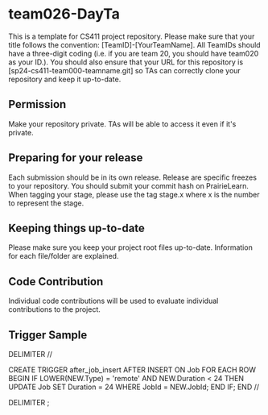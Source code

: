 # team026-DayTa
This is a template for CS411 project repository. Please make sure that your title follows the convention: [TeamID]-[YourTeamName]. All TeamIDs should have a three-digit coding (i.e. if you are team 20, you should have team020 as your ID.). You should also ensure that your URL for this repository is [sp24-cs411-team000-teamname.git] so TAs can correctly clone your repository and keep it up-to-date.

## Permission
Make your repository private. TAs will be able to access it even if it's private.

## Preparing for your release
Each submission should be in its own release. Release are specific freezes to your repository. You should submit your commit hash on PrairieLearn. When tagging your stage, please use the tag stage.x where x is the number to represent the stage.

## Keeping things up-to-date
Please make sure you keep your project root files up-to-date. Information for each file/folder are explained.

## Code Contribution
Individual code contributions will be used to evaluate individual contributions to the project.

## Trigger Sample

DELIMITER //

CREATE TRIGGER after_job_insert
AFTER INSERT ON Job
FOR EACH ROW
BEGIN
    IF LOWER(NEW.Type) = 'remote' AND NEW.Duration < 24 THEN
        UPDATE Job
        SET Duration = 24
        WHERE JobId = NEW.JobId;
    END IF;
END //

DELIMITER ;
